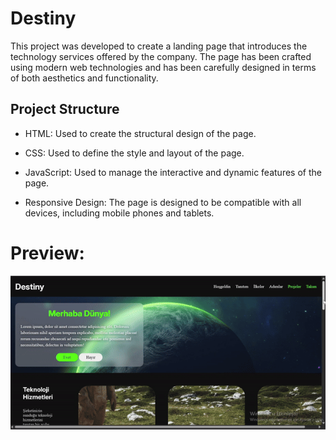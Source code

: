 # Destiny
 This project was developed to create a landing page that introduces the technology services offered by the company.
 The page has been crafted using modern web technologies and has been carefully designed in terms of both aesthetics and functionality.

## Project Structure

- HTML: Used to create the structural design of the page.
- CSS: Used to define the style and layout of the page.
- JavaScript: Used to manage the interactive and dynamic features of the page.

- Responsive Design: The page is designed to be compatible with all devices, including mobile phones and tablets.
# Preview:
![](https://github.com/M-Humay/Destiny/blob/main/Destiny1-.gif)
